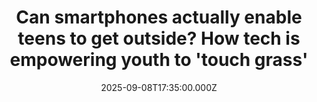 ---
title: "Can smartphones actually enable teens to get outside? How tech is empowering youth to 'touch grass'"
date: 2025-09-08T17:35:00.000Z
category: Human Kindness
externalLink: "https://www.goodgoodgood.co/articles/phones-help-teens-connect-to-nature"
image: ""
excerpt: "Technology should be seen to have a role in supporting outdoor experiences.…"
---